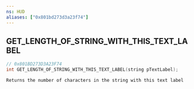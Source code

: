 ```yaml
---
ns: HUD
aliases: ["0x801bd273d3a23f74"]
---
```

## GET_LENGTH_OF_STRING_WITH_THIS_TEXT_LABEL

```c
// 0x801BD273D3A23F74
int GET_LENGTH_OF_STRING_WITH_THIS_TEXT_LABEL(string pTextLabel);
```

```
Returns the number of characters in the string with this text label
```
